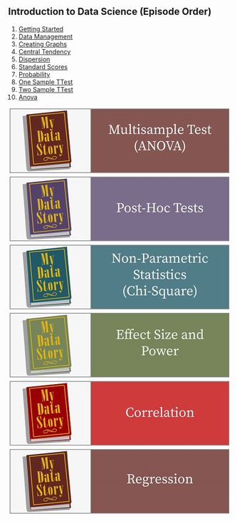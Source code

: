 
## Introduction to Data Science (Episode Order)

1. [Getting Started](http://htmlpreview.github.com/?https://github.com/mydatastory/dsci_class/blob/master/_episodes_html/getting_started.html)
2. [Data Management](http://htmlpreview.github.com/?https://github.com/mydatastory/dsci_class/blob/master/_episodes_html/data_management.html)
3. [Creating Graphs](http://htmlpreview.github.com/?https://github.com/mydatastory/dsci_class/blob/master/_episodes_html/creating_graphs.html)
4. [Central Tendency](http://htmlpreview.github.com/?https://github.com/mydatastory/dsci_class/blob/master/_episodes_html/central_tendency.html)
5. [Dispersion](http://htmlpreview.github.com/?https://github.com/mydatastory/dsci_class/blob/master/_episodes_html/dispersion.html)
6. [Standard Scores](http://htmlpreview.github.com/?https://github.com/mydatastory/dsci_class/blob/master/_episodes_html/standard_scores.html)
7. [Probability](http://htmlpreview.github.com/?https://github.com/mydatastory/dsci_class/blob/master/_episodes_html/probability.html)
8. [One Sample TTest](http://htmlpreview.github.com/?https://github.com/mydatastory/dsci_class/blob/master/_episodes_html/one_sample_ttest.html)
9. [Two Sample TTest](http://htmlpreview.github.com/?https://github.com/mydatastory/dsci_class/blob/master/_episodes_html/two_sample_ttest.html)
10. [Anova](http://htmlpreview.github.com/?https://github.com/mydatastory/dsci_class/blob/master/_episodes_html/anova.html)

[![ANOVA](../fig/MultisampleTestANOVA.jpg)](http://htmlpreview.github.com/?https://github.com/mydatastory/dsci_class/blob/master/_episodes_html/anova.html)
[![Post-Hoc Tests](../fig/PostHocTest.jpg)](http://htmlpreview.github.com/?https://github.com/mydatastory/dsci_class/blob/master/_episodes_html/posthoc_tests.html)
[![Non-Parametric Tests](../fig/NonParametricStatisticsChiSquare.jpg)](http://htmlpreview.github.com/?https://github.com/mydatastory/dsci_class/blob/master/_episodes_html/nonparametric_tests.html)
[![Power](../fig/EffectSizeandPower.jpg)](http://htmlpreview.github.com/?https://github.com/mydatastory/dsci_class/blob/master/_episodes_html/power.html)
[![Correlation](../fig/Correlation.jpg)](http://htmlpreview.github.com/?https://github.com/mydatastory/dsci_class/blob/master/_episodes_html/correlation.html)
[![Regression](../fig/Regression.jpg)](http://htmlpreview.github.com/?https://github.com/mydatastory/dsci_class/blob/master/_episodes_html/regression.html)
